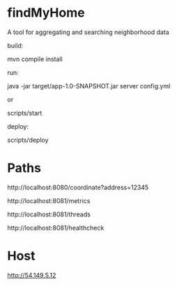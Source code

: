 # findMyHome

A tool for aggregating and searching neighborhood data

build:

mvn compile install

run:

java -jar target/app-1.0-SNAPSHOT.jar server config.yml

or

scripts/start

deploy:

scripts/deploy

# Paths

http://localhost:8080/coordinate?address=12345

http://localhost:8081/metrics

http://localhost:8081/threads

http://localhost:8081/healthcheck

# Host

http://54.149.5.12
